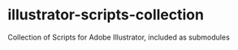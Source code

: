 illustrator-scripts-collection
==============================

Collection of Scripts for Adobe Illustrator, included as submodules

